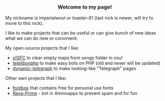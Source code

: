 <h3 align="center">Welcome to my page!</h1>
My nickname is imperialwool or toaster-61 (last nick is newer, will try to move to this nick).

I like to make projects that can be useful or can give bunch of new ideas what we can do new or convinient.

My open-source projects that I like:
- [o!SFC](https://github.com/imperialwool/osu-songs-folder-cleaner) to clear empty maps from songs folder in osu!
- [telelibonphp](https://github.com/imperialwool/telelibonphp) to make easy bots on PHP (old and never will be updated)
- [dynamic-telegraph](https://github.com/imperialwool/dynamic-telegraph) to make looking-like "Telegraph" pages

Other own projects that I like:
- [fontbox](https://fontbox.t61.link/) that contains free for personal use fonts
- [Raya-Prime](https://rayaprime.t61.link/) - bot in Aminoapps to prevent spam and for fun
